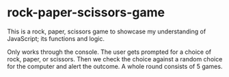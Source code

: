 # rock-paper-scissors-game
This is a rock, paper, scissors game to showcase my understanding of JavaScript; its functions and logic.

Only works through the console. The user gets prompted for a choice of rock, paper, or scissors. Then we check the choice
against a random choice for the computer and alert the outcome. A whole round consists of 5 games.
